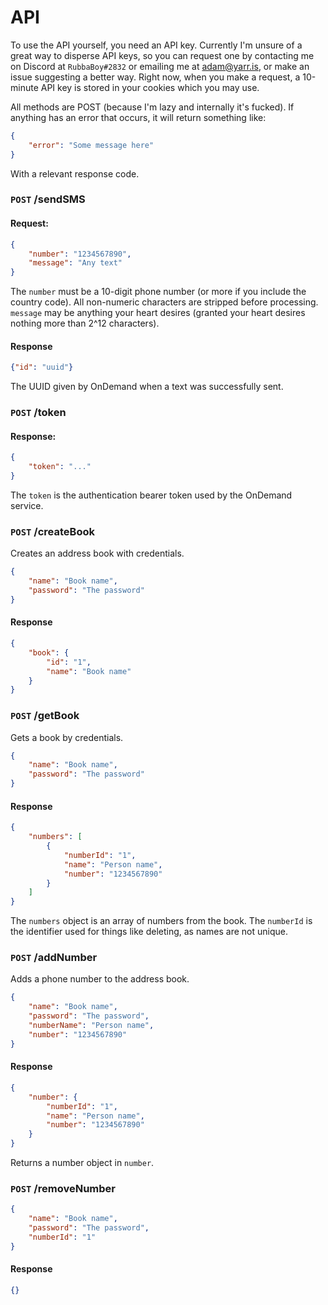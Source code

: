# API

To use the API yourself, you need an API key. Currently I'm unsure of a great way to disperse API keys, so you can request one by contacting me on Discord at `RubbaBoy#2832` or emailing me at [adam@yarr.is](mailto:adam@yarr.is), or make an issue suggesting a better way. Right now, when you make a request, a 10-minute API key is stored in your cookies which you may use.

All methods are POST (because I'm lazy and internally it's fucked). If anything has an error that occurs, it will return something like:

```json
{
    "error": "Some message here"
}
```

With a relevant response code.

### `POST` /sendSMS

#### Request:

```json
{
    "number": "1234567890",
    "message": "Any text"
}
```

The `number` must be a 10-digit phone number (or more if you include the country code). All non-numeric characters are stripped before processing. `message` may be anything your heart desires (granted your heart desires nothing more than 2^12 characters).

#### Response

```json
{"id": "uuid"}
```

The UUID given by OnDemand when a text was successfully sent.

### `POST` /token

#### Response:

```json
{
    "token": "..."
}
```

The `token` is the authentication bearer token used by the OnDemand service.

### `POST` /createBook

Creates an address book with credentials.

```json
{
    "name": "Book name",
    "password": "The password"
}
```

#### Response

```json
{
    "book": {
        "id": "1",
        "name": "Book name"
    }
}
```

### `POST` /getBook

Gets a book by credentials.

```json
{
    "name": "Book name",
    "password": "The password"
}
```

#### Response

```json
{
    "numbers": [
        {
            "numberId": "1",
            "name": "Person name",
            "number": "1234567890"
        }
    ]
}
```

The `numbers` object is an array of numbers from the book. The `numberId` is the identifier used for things like deleting, as names are not unique.

### `POST` /addNumber

Adds a phone number to the address book.

```json
{
    "name": "Book name",
    "password": "The password",
    "numberName": "Person name",
    "number": "1234567890"
}
```

#### Response

```json
{
    "number": {
        "numberId": "1",
        "name": "Person name",
        "number": "1234567890"
    }
}
```

Returns a number object in `number`.

### `POST` /removeNumber

```json
{
    "name": "Book name",
    "password": "The password",
    "numberId": "1"
}
```

#### Response

```json
{}
```

